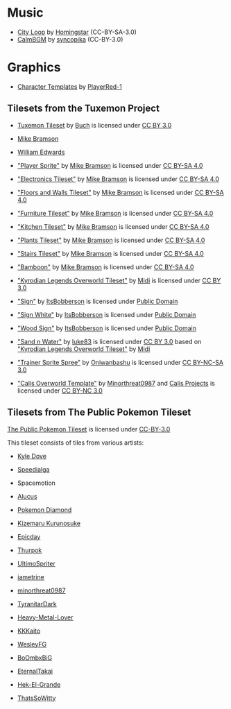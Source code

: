 
# Music

* [City Loop](http://opengameart.org/content/city-loop) by [Homingstar](http://opengameart.org/users/homingstar) (CC-BY-SA-3.0)
* [CalmBGM](http://opengameart.org/content/calm-bgm) by [syncopika](http://opengameart.org/users/syncopika) (CC-BY-3.0)

# Graphics

* [Character Templates](http://playerred-1.deviantart.com/art/Pokemon-Character-bases-New-174895108) by [PlayerRed-1](http://playerred-1.deviantart.com/)

## Tilesets from the Tuxemon Project

* [Tuxemon Tileset](http://opengameart.org/content/tuxemon-tileset) by [Buch](http://blog-buch.rhcloud.com) is licensed under [CC BY 3.0](http://creativecommons.org/licenses/by/3.0/)

* [Mike Bramson](mailto:mnbramson@gmail.com)
* [William Edwards](mailto:shadowapex@gmail.com)

* ["Player Sprite"](https://git.tuxemon.org:3000/tuxemon/tuxemon/blob/development/resources/sprites/player_front.png)
by [Mike Bramson](mailto:mnbramson@gmail.com) is licensed under 
[CC BY-SA 4.0](http://creativecommons.org/licenses/by-sa/4.0/)

* ["Electronics Tileset"](https://git.tuxemon.org:3000/tuxemon/tuxemon/blob/development/resources/gfx/tilesets/electronics.png)
by [Mike Bramson](mailto:mnbramson@gmail.com) is licensed under 
[CC BY-SA 4.0](http://creativecommons.org/licenses/by-sa/4.0/)

* ["Floors and Walls Tileset"](https://git.tuxemon.org:3000/tuxemon/tuxemon/blob/development/resources/gfx/tilesets/floorsandwalls.png)
by [Mike Bramson](mailto:mnbramson@gmail.com) is licensed under 
[CC BY-SA 4.0](http://creativecommons.org/licenses/by-sa/4.0/)

* ["Furniture Tileset"](https://git.tuxemon.org:3000/tuxemon/tuxemon/blob/development/resources/gfx/tilesets/furniture.png)
by [Mike Bramson](mailto:mnbramson@gmail.com) is licensed under 
[CC BY-SA 4.0](http://creativecommons.org/licenses/by-sa/4.0/)

* ["Kitchen Tileset"](https://git.tuxemon.org:3000/tuxemon/tuxemon/blob/development/resources/gfx/tilesets/kitchen.png)
by [Mike Bramson](mailto:mnbramson@gmail.com) is licensed under 
[CC BY-SA 4.0](http://creativecommons.org/licenses/by-sa/4.0/)

* ["Plants Tileset"](https://git.tuxemon.org:3000/tuxemon/tuxemon/blob/development/resources/gfx/tilesets/plants.png)
by [Mike Bramson](mailto:mnbramson@gmail.com) is licensed under 
[CC BY-SA 4.0](http://creativecommons.org/licenses/by-sa/4.0/)

* ["Stairs Tileset"](https://git.tuxemon.org:3000/tuxemon/tuxemon/blob/development/resources/gfx/tilesets/stairs.png)
by [Mike Bramson](mailto:mnbramson@gmail.com) is licensed under 
[CC BY-SA 4.0](http://creativecommons.org/licenses/by-sa/4.0/)

* ["Bamboon"](https://git.tuxemon.org:3000/tuxemon/tuxemon/blob/development/resources/gfx/sprites/battle/bamboon-front.png)
by [Mike Bramson](mailto:mnbramson@gmail.com) is licensed under 
[CC BY-SA 4.0](http://creativecommons.org/licenses/by-sa/4.0/)

* ["Kyrodian Legends Overworld Tileset"](http://opengameart.org/content/kyrodian-legends-overworld-props)
by [Midi](http://opengameart.org/users/midi) is licensed under
[CC BY 3.0](http://creativecommons.org/licenses/by/3.0/)

* ["Sign"](https://bitbucket.org/ItsBobberson/tsc)
by [ItsBobberson](https://bitbucket.org/ItsBobberson) is licensed under
[Public Domain](http://creativecommons.org/publicdomain/zero/1.0/)

* ["Sign White"](https://bitbucket.org/ItsBobberson/tsc)
by [ItsBobberson](https://bitbucket.org/ItsBobberson) is licensed under
[Public Domain](http://creativecommons.org/publicdomain/zero/1.0/)

* ["Wood Sign"](https://bitbucket.org/ItsBobberson/tsc)
by [ItsBobberson](https://bitbucket.org/ItsBobberson) is licensed under
[Public Domain](http://creativecommons.org/publicdomain/zero/1.0/)

* ["Sand n Water"](http://tuxemon.weebly.com/artwork.html)
by [luke83](http://tuxemon.weebly.com/) is licensed under
[CC BY 3.0](http://creativecommons.org/licenses/by/3.0/) based on ["Kyrodian Legends Overworld Tileset"](http://opengameart.org/content/kyrodian-legends-overworld-props)
by [Midi](http://opengameart.org/users/midi)

* ["Trainer Sprite Spree"](http://oniwanbashu.deviantart.com/art/Trainer-Sprite-Spree-124465962)
by [Oniwanbashu](http://oniwanbashu.deviantart.com/) is licensed under
[CC BY-NC-SA 3.0](http://creativecommons.org/licenses/by-nc-sa/3.0/)

* ["Calis Overworld Template"](http://minorthreat0987.deviantart.com/art/Calis-Overworld-Template-193004763)
by [Minorthreat0987](http://minorthreat0987.deviantart.com/) and
[Calis Projects](http://www.calisprojects.com/) is licensed under
[CC BY-NC 3.0](http://creativecommons.org/licenses/by-nc/3.0/)

## Tilesets from The Public Pokemon Tileset

[The Public Pokemon Tileset](ttp://thatssowitty.deviantart.com/art/The-Public-Pokemon-Tileset-281342410) is licensed under
[CC-BY-3.0](http://creativecommons.org/licenses/by/3.0/)

This tileset consists of tiles from various artists:

* [Kyle Dove](http://kyle-dove.deviantart.com/)

* [Speedialga](http://speedialga.deviantart.com/)

* Spacemotion

* [Alucus](http://alucus.deviantart.com/)

* [Pokemon Diamond](http://pokemon-diamond.deviantart.com/)

* [Kizemaru Kurunosuke](http://kizemaru-kurunosuke.deviantart.com/)

* [Epicday](http://epicday.deviantart.com/)

* [Thurpok](http://thurpok.deviantart.com/)

* [UltimoSpriter](http://ultimospriter.deviantart.com/)

* [iametrine](http://iametrine.deviantart.com/)

* [minorthreat0987](http://minorthreat0987.deviantart.com/)

* [TyranitarDark](http://tyranitardark.deviantart.com/)

* [Heavy-Metal-Lover](http://heavy-metal-lover.deviantart.com/)

* [KKKaito](http://kkkaito.deviantart.com/)

* [WesleyFG](http://wesleyfg.deviantart.com/)

* [BoOmbxBiG](http://boomxbig.deviantart.com/)

* [EternalTakai](http://eternaltakai.deviantart.com/)

* [Hek-El-Grande](http://hek-el-grande.deviantart.com/)

* [ThatsSoWitty](http://thatssowitty.deviantart.com/)

